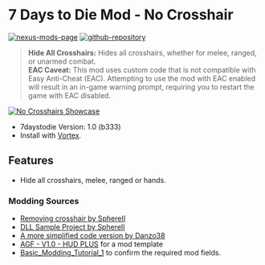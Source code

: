 # 7 Days to Die Mod - No Crosshair

[![nexus-mods-page](https://img.shields.io/badge/Nexus%20Mod-No%20Crosshair%20-orange?style=flat-square&logo=spinrilla)](https://www.nexusmods.com/7daystodie/mods/5541)
[![github-repository](https://img.shields.io/badge/GitHub-Repository-green?style=flat-square&logo=github)](https://github.com/rdok/7daystodie_mod_no_crosshair)

> **Hide All Crosshairs:** Hides all crosshairs, whether for melee, ranged, or unarmed combat.  
> **EAC Caveat:** This mod uses custom code that is not compatible with Easy Anti-Cheat (EAC). Attempting to use the mod with EAC enabled will result in an in-game warning prompt, requiring you to restart the game with EAC disabled.

[![No Crosshairs Showcase](https://raw.githubusercontent.com/rdok/7daystodie_no_crosshair/main/documentation/showcase.webp)](https://www.nexusmods.com/7daystodie/mods/5541)

[//]: # ([![No Crosshairs Showcase]&#40;https://raw.githubusercontent.com/rdok/7daystodie_mod_no_crosshair/main/documentation/no_crosshair_showcase.webp&#41;]&#40;https://www.nexusmods.com/7daystodie/mods/5541&#41;)

- 7daystodie Version: 1.0 (b333)
- Install with [Vortex](https://www.nexusmods.com/about/vortex/).

## Features

- Hide all crosshairs, melee, ranged or hands.

### Modding Sources

- [Removing crosshair by SphereII](https://github.com/SphereII/SphereII.Mods/blob/f1216d54eb3f812037ef090bf116bfd8c66eee17/Mods/SphereII%20Clear%20UI/Harmony/ClearUI.cs#L181)
- [DLL Sample Project by SphereII](https://github.com/SphereII/SphereII.Mods/tree/master/Mods/SampleProject)
- [A more simplified code version by Danzo38](https://www.nexusmods.com/Core/Libs/Common/Widgets/DownloadPopUp?id=19362&nmm=1&game_id=1059)
- [AGF - V1.0 - HUD PLUS](https://www.nexusmods.com/7daystodie/mods/870) for a mod template
- [Basic_Modding_Tutorial_1](https://7daystodie.fandom.com/wiki/Basic_Modding_Tutorial_1) to confirm the required mod fields.
